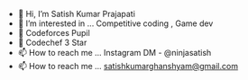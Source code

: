 - 👋 Hi, I’m Satish Kumar Prajapati
- 👀 I’m interested in ... Competitive coding , Game dev
- 🌱 Codeforces Pupil 
- 💞️ Codechef 3 Star 
- 📫 How to reach me ... Instagram DM - @ninjasatish 
- 📫 How to reach me ... satishkumarghanshyam@gmail.com

<!---
ninjasatish/ninjasatish is a ✨ special ✨ repository because its `README.md` (this file) appears on your GitHub profile.
You can click the Preview link to take a look at your changes.
--->
